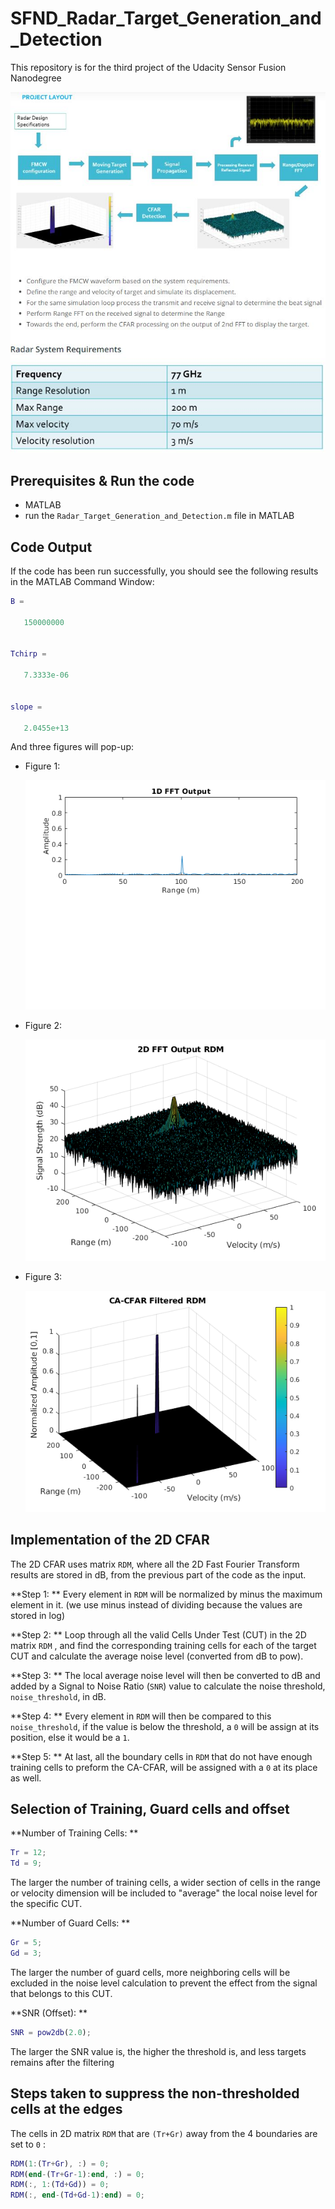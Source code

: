 # SFND_Radar_Target_Generation_and_Detection

This repository is for the third project of the Udacity Sensor Fusion Nanodegree

![ProjectLayout](media/ProjectLayout.jpeg)

## Prerequisites & Run the code

* MATLAB
* run the `Radar_Target_Generation_and_Detection.m` file in MATLAB



## Code Output

If the code has been run successfully, you should see the following results in the MATLAB Command Window:

```matlab
B =

   150000000


Tchirp =

   7.3333e-06


slope =

   2.0455e+13
```



And three figures will pop-up:

* Figure 1:

  ![fig-1](media/fig-1.png)

* Figure 2:

  ![fig-2](media/fig-2.png)

* Figure 3:

  ![fig-3](media/fig-3.png)



## Implementation of the 2D CFAR

The 2D CFAR uses matrix `RDM`, where all the 2D Fast Fourier Transform results are stored in dB,  from the previous part of the code as the input.

**Step 1: ** Every element in `RDM` will be normalized by minus the maximum element in it. (we use minus instead of dividing because the values are stored in log)

**Step 2: ** Loop through all the valid Cells Under Test (CUT) in the 2D matrix `RDM` , and find the corresponding  training cells for each of the target CUT and calculate the average noise level (converted from dB to pow).

**Step 3: ** The local average noise level will then be converted to dB and added by a Signal to Noise Ratio (`SNR`) value to calculate the noise threshold, `noise_threshold`, in dB.

**Step 4: ** Every element in `RDM` will then be compared to this `noise_threshold`, if the value is below the threshold, a `0` will be assign at its position, else it would be a `1`. 

**Step 5: ** At last, all the boundary cells in `RDM` that do not have enough training cells to preform the CA-CFAR, will be assigned with a `0` at its place as well. 



## Selection of Training, Guard cells and offset

**Number of Training Cells: ** 

```matlab
Tr = 12;
Td = 9;
```

The larger the number of training cells, a wider section of cells in the range or velocity dimension will be included to "average" the local noise level for the specific CUT.

**Number of Guard Cells: ** 

```matlab
Gr = 5;
Gd = 3;
```

The larger the number of guard cells, more neighboring cells will be excluded in the noise level calculation to prevent the effect from the signal that belongs to this CUT.

**SNR (Offset): ** 

```matlab
SNR = pow2db(2.0);
```

The larger the SNR value is, the higher the threshold is, and less targets remains after the filtering



## Steps taken to suppress the non-thresholded cells at the edges

The cells in 2D matrix `RDM` that are `(Tr+Gr)` away from the 4 boundaries are set to `0` :

```matlab
RDM(1:(Tr+Gr), :) = 0;
RDM(end-(Tr+Gr-1):end, :) = 0;
RDM(:, 1:(Td+Gd)) = 0;
RDM(:, end-(Td+Gd-1):end) = 0;
```

